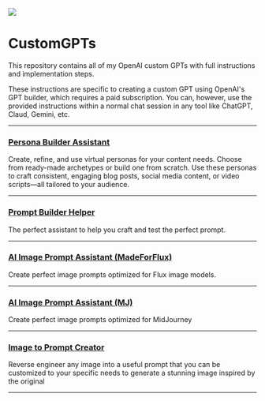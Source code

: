 ![](https://cdn.prod.website-files.com/65b12dafb92f54078e1fab87/6761dcc6e08713b5bdc6f8e4_Build%20Custom%20GPTs%20(10).avif)


# CustomGPTs
This repository contains all of my OpenAI custom GPTs with full instructions and implementation steps.

These instructions are specific to creating a custom GPT using OpenAI's GPT builder, 
which requires a paid subscription. You can, however, use the provided instructions within
a normal chat session in any tool like ChatGPT, Claud, Gemini, etc.

---

### [Persona Builder Assistant](https://github.com/pragmatista/CustomGPTs/blob/9df245dd57fa60b2a62a09896ad22e5b30af0cad/GPTs/Persona%20Builder%20Assistant)
Create, refine, and use virtual personas for your content needs. 
Choose from ready-made archetypes or build one from scratch. 
Use these personas to craft consistent, engaging blog posts, social media content, or video scripts—all tailored to your audience.

---

### [Prompt Builder Helper](https://github.com/pragmatista/CustomGPTs/blob/9df245dd57fa60b2a62a09896ad22e5b30af0cad/GPTs/Prompt%20Builder%20Helper)
The perfect assistant to help you craft and test the perfect prompt.

---

### [AI Image Prompt Assistant (MadeForFlux)](https://github.com/pragmatista/CustomGPTs/blob/bd4c72133942f388e99192d4c419bdd98623cdbc/GPTs/AI%20Image%20Prompt%20Assistant%20(MadeForFlux))
Create perfect image prompts optimized for Flux image models.

---

### [AI Image Prompt Assistant (MJ)](https://github.com/pragmatista/CustomGPTs/blob/bd4c72133942f388e99192d4c419bdd98623cdbc/GPTs/AI%20Image%20Prompt%20Assistant%20(MJ))
Create perfect image prompts optimized for MidJourney

---

### [Image to Prompt Creator](https://github.com/pragmatista/CustomGPTs/blob/bd4c72133942f388e99192d4c419bdd98623cdbc/GPTs/Image%20to%20Prompt%20Creator)
Reverse engineer any image into a useful prompt that you can be customized to your specific needs 
to generate a stunning image inspired by the original

---


